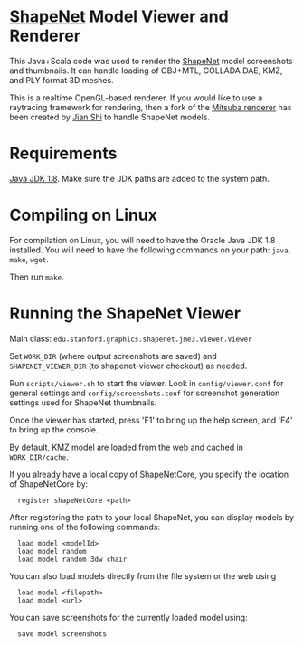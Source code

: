 # [ShapeNet](www.shapenet.org) Model Viewer and Renderer

This Java+Scala code was used to render the [ShapeNet](www.shapenet.org) model screenshots and thumbnails.  It can handle loading of OBJ+MTL, COLLADA DAE, KMZ, and PLY format 3D meshes.

This is a realtime OpenGL-based renderer.  If you would like to use a raytracing framework for rendering, then a fork of the [Mitsuba renderer](https://github.com/shi-jian/mitsuba-shapenet) has been created by [Jian Shi](https://github.com/shi-jian) to handle ShapeNet models.

Requirements
========
[Java JDK 1.8](http://www.oracle.com/technetwork/java/javase/downloads/jdk8-downloads-2133151.html). Make sure the JDK paths are added to the system path.

Compiling on Linux
==================
For compilation on Linux, you will need to have the Oracle Java JDK 1.8 installed.
You will need to have the following commands on your path: `java`, `make`, `wget`.

Then run `make`.

Running the ShapeNet Viewer
===========================
Main class: `edu.stanford.graphics.shapenet.jme3.viewer.Viewer`

Set `WORK_DIR` (where output screenshots are saved) and `SHAPENET_VIEWER_DIR` (to shapenet-viewer checkout) as needed.

Run `scripts/viewer.sh` to start the viewer.  Look in `config/viewer.conf` for general settings and `config/screenshots.conf` for screenshot generation settings used for ShapeNet thumbnails.

Once the viewer has started, press 'F1' to bring up the help screen, and 'F4' to bring up the console.  

By default, KMZ model are loaded from the web and cached in `WORK_DIR/cache`.  

If you already have a local copy of ShapeNetCore, you specify the location of ShapeNetCore by:

      register shapeNetCore <path>
      
After registering the path to your local ShapeNet, you can display models by running one of the following commands:

      load model <modelId>
      load model random
      load model random 3dw chair
      
You can also load models directly from the file system or the web using

      load model <filepath>
      load model <url>
      
You can save screenshots for the currently loaded model using:

      save model screenshots
     
